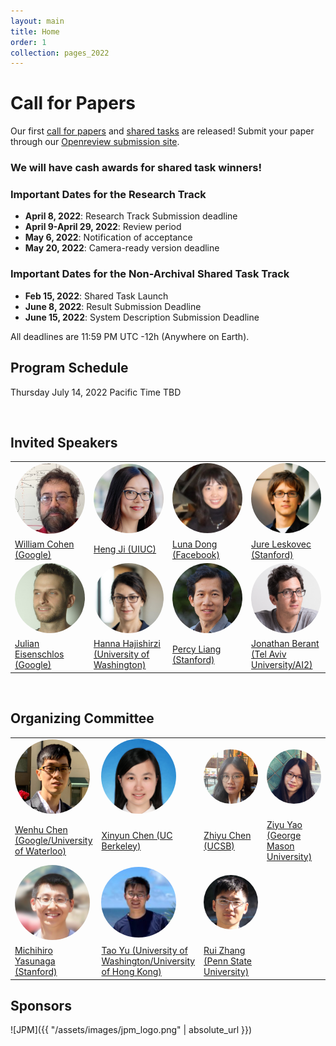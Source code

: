 ```yaml
---
layout: main
title: Home
order: 1
collection: pages_2022
---
```


# Call for Papers
Our first [call for papers](https://suki-workshop.github.io/cfp) and [shared tasks](https://suki-workshop.github.io/shared_task) are released!
Submit your paper through our [Openreview submission site](https://openreview.net/group?id=aclweb.org/NAACL/2022/Workshop/SUKI).

### We will have cash awards for shared task winners!

### Important Dates for the Research Track
<!-- - <s>**August 14, 2020**:              Submission deadline</s> -->
<!-- - **August 21, 2020**:              Submission deadline extended! -->
<!-- - **September 15, 2020**:           Retraction of workshop papers accepted for EMNLP (main conference) -->
- **April 8, 2022**:              Research Track Submission deadline
- **April 9-April 29, 2022**:     Review period
- **May 6, 2022**:                Notification of acceptance
- **May 20, 2022**:               Camera-ready version deadline

### Important Dates for the Non-Archival Shared Task Track
- **Feb 15, 2022**:             Shared Task Launch
- **June 8, 2022**:             Result Submission Deadline
- **June 15, 2022**:            System Description Submission Deadline

All deadlines are 11:59 PM UTC -12h (Anywhere on Earth).
<br>

## Program Schedule

Thursday July 14, 2022 Pacific Time
TBD
<!-- <br>
08:15–08:30 &nbsp;&nbsp;&nbsp; Opening Remarks
<br>
08:30–09:30 &nbsp;&nbsp;&nbsp; Invited Talk: 
<br>
09:30–10:30 &nbsp;&nbsp;&nbsp; Invited Talk: 
<br>
10:30–10:50 &nbsp;&nbsp;&nbsp; Break
<br>
10:50–11:00 &nbsp;&nbsp;&nbsp; Paper
<br>
11:00–11:10 &nbsp;&nbsp;&nbsp; Paper
<br>
11:10–11:20 &nbsp;&nbsp;&nbsp; Paper
<br>
11:20–11:30 &nbsp;&nbsp;&nbsp; Paper
<br>
11:30–12:30 &nbsp;&nbsp;&nbsp; Invited Talk:
<br>
12:30–13:30 &nbsp;&nbsp;&nbsp; Poster Presentation
<br>
13:30–14:30 &nbsp;&nbsp;&nbsp; Invited Talk:
<br>
14:30–14:40 &nbsp;&nbsp;&nbsp; Paper
<br>
14:40–14:50 &nbsp;&nbsp;&nbsp; Paper
<br>
14:50–15:00 &nbsp;&nbsp;&nbsp; Paper
<br>
15:00–15:10 &nbsp;&nbsp;&nbsp; Paper
<br>
15:10–15:20 &nbsp;&nbsp;&nbsp; Paper
<br>
15:20–15:30 &nbsp;&nbsp;&nbsp; Break
<br>
15:30–16:30 &nbsp;&nbsp;&nbsp; Invited Talk:
<br>
16:30–17:30 &nbsp;&nbsp;&nbsp; Invited Talk:
<br>
17:30–17:35 &nbsp;&nbsp;&nbsp; Closing remarks -->

<br>

## Invited Speakers

<table>
  <tbody>
    <tr>
      <td width="25%"><a href="http://www.cs.cmu.edu/~wcohen/"><img src="assets/images/cohen.jpeg" width="120px" align="bottom" style="border-radius: 50%"></a></td>
      <td width="25%"><a href="http://blender.cs.illinois.edu/hengji.html"><img src="assets/images/ji.png" width="120px" align="bottom" style="border-radius: 50%"></a></td>
      <td width="25%"><a href="https://lunadong.com/"><img src="assets/images/dong.jpeg" width="120px" align="bottom" style="border-radius: 50%"></a></td>
      <td width="25%"><a href="https://cs.stanford.edu/people/jure/"><img src="assets/images/leskovec.jpeg" width="120px" align="bottom" style="border-radius: 50%"></a></td>
    </tr>
    <tr>
      <td><a href="http://www.cs.cmu.edu/~wcohen/">William Cohen (Google)</a></td>
      <td><a href="http://blender.cs.illinois.edu/hengji.html">Heng Ji (UIUC)</a></td>
      <td><a href="https://lunadong.com/">Luna Dong (Facebook)</a></td>
      <td><a href="https://cs.stanford.edu/people/jure/">Jure Leskovec (Stanford)</a></td>
    </tr>
    <tr>
      <td width="25%"><a href="https://eisenjulian.github.io/"><img src="assets/images/eisenschlos.jpeg" width="120px" align="bottom" style="border-radius: 50%"></a></td>
      <td width="25%"><a href="https://homes.cs.washington.edu/~hannaneh/"><img src="assets/images/hajishirzi.jpeg" width="120px" align="bottom" style="border-radius: 50%"></a></td>
      <td width="25%"><a href="https://cs.stanford.edu/~pliang/"><img src="assets/images/percy.jpeg" width="120px" align="bottom" style="border-radius: 50%"></a></td>
      <td width="25%"><a href="http://www.cs.tau.ac.il/~joberant/"><img src="assets/images/berant.png" width="120px" align="bottom" style="border-radius: 50%"></a></td>
    </tr>
    <tr>
      <td><a href="https://eisenjulian.github.io/">Julian Eisenschlos (Google)</a></td>
      <td><a href="https://homes.cs.washington.edu/~hannaneh/">Hanna Hajishirzi (University of Washington)</a></td>
      <td><a href="https://cs.stanford.edu/~pliang/"> Percy Liang (Stanford)</a></td>
      <td><a href="http://www.cs.tau.ac.il/~joberant/"> Jonathan Berant (Tel Aviv University/AI2)</a></td>
    </tr>
  </tbody>
</table>

<br>

## Organizing Committee

<table>
  <tbody>
    <tr>
      <td width="25%"><a href="https://wenhuchen.github.io/"><img src="assets/images/wenhu.jpeg" width="120px" align="bottom" style="border-radius: 50%"></a></td>
      <td width="25%"><a href="https://jungyhuk.github.io/"><img src="assets/images/xinyun.jpeg" width="120px" align="bottom" style="border-radius: 50%"></a></td>
      <td width="25%"><a href="https://czyssrs.github.io/"><img src="assets/images/zhiyu.jpeg" width="120px" align="bottom" style="border-radius: 50%"></a></td>
      <td width="25%"><a href="https://ziyuyao.org/"><img src="assets/images/ziyu.jpeg" width="120px" align="bottom" style="border-radius: 50%"></a></td>
    </tr>
    <tr>
      <td><a href="https://wenhuchen.github.io/">Wenhu Chen (Google/University of Waterloo)</a></td>
      <td><a href="https://jungyhuk.github.io/">Xinyun Chen (UC Berkeley)</a></td>
      <td><a href="https://czyssrs.github.io/">Zhiyu Chen (UCSB)</a></td>
      <td><a href="https://ziyuyao.org/">Ziyu Yao (George Mason University)</a></td>
    </tr>
    <tr>
      <td width="25%"><a href="https://cs.stanford.edu/~myasu/"><img src="assets/images/michihiro.jpeg" width="120px" align="bottom" style="border-radius: 50%"></a></td>
      <td width="25%"><a href="https://taoyds.github.io/"><img src="assets/images/taoyu.png" width="120px" align="bottom" style="border-radius: 50%"></a></td>
      <td width="25%"><a href="https://ryanzhumich.github.io/"><img src="assets/images/ruizhang.jpeg" width="120px" align="bottom" style="border-radius: 50%"></a></td>
    </tr>
    <tr>
      <td><a href="https://cs.stanford.edu/~myasu/">Michihiro Yasunaga (Stanford)</a></td>
      <td><a href="https://taoyds.github.io/">Tao Yu (University of Washington/University of Hong Kong)</a></td>
      <td><a href="https://ryanzhumich.github.io/">Rui Zhang (Penn State University)</a></td>
    </tr>
  </tbody>
</table>


## Sponsors
![JPM]({{ "/assets/images/jpm_logo.png" | absolute_url }})
<!-- ![Salesforce]({{ "/assets/images/salesforce_logo.png" | absolute_url }}) -->

